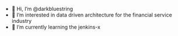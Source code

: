 - 👋 Hi, I’m @darkbluestring
- 👀 I’m interested in data driven architecture for the financial service industry
- 🌱 I’m currently learning the jenkins-x

<!---
darkbluestring/darkbluestring is a ✨ special ✨ repository because its `README.md` (this file) appears on your GitHub profile.
You can click the Preview link to take a look at your changes.
--->
